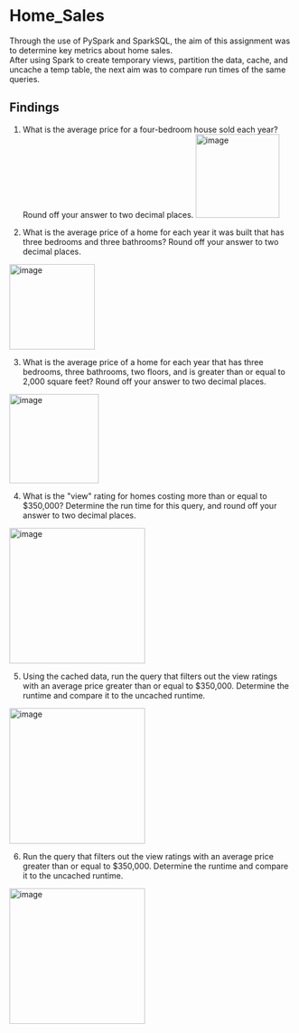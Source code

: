 # Home_Sales

Through the use of PySpark and SparkSQL, the aim of this assignment was to determine key metrics about home sales.<br>
After using Spark to create temporary views, partition the data, cache, and uncache a temp table, the next aim was to compare run times of the same queries.<br>

## Findings
1. What is the average price for a four-bedroom house sold each year? Round off your answer to two decimal places.
     <img width="148" alt="image" src="https://github.com/snbadeaux/Home_Sales/assets/134640833/9584e664-b30a-4ee0-a234-b190ca3248df">


2.	What is the average price of a home for each year it was built that has three bedrooms and three bathrooms? Round off your answer to two decimal places.
   <img width="151" alt="image" src="https://github.com/snbadeaux/Home_Sales/assets/134640833/51a346c0-379d-42de-9731-1c4f721d0df8">

3.	What is the average price of a home for each year that has three bedrooms, three bathrooms, two floors, and is greater than or equal to 2,000 square feet? Round off your answer to two decimal places.
   <img width="158" alt="image" src="https://github.com/snbadeaux/Home_Sales/assets/134640833/803457a6-782b-4be7-85c0-1ddd0378ee4b">

4.	What is the "view" rating for homes costing more than or equal to $350,000? Determine the run time for this query, and round off your answer to two decimal places.
   <img width="240" alt="image" src="https://github.com/snbadeaux/Home_Sales/assets/134640833/5cea6686-a1bd-4e1d-ab7b-7b8fa8de4821">

5.	Using the cached data, run the query that filters out the view ratings with an average price greater than or equal to $350,000. Determine the runtime and compare it to the uncached runtime.
   <img width="240" alt="image" src="https://github.com/snbadeaux/Home_Sales/assets/134640833/70fd80d1-9495-4d41-924c-57422c070e44">

6.	Run the query that filters out the view ratings with an average price greater than or equal to $350,000. Determine the runtime and compare it to the uncached runtime.
   <img width="240" alt="image" src="https://github.com/snbadeaux/Home_Sales/assets/134640833/d21b00e3-6b50-4565-b78e-80289ec370be">

